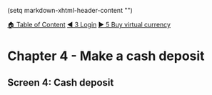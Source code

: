 (setq markdown-xhtml-header-content
      "<style type='text/css'>
img[alt="Homepage"] { width: 1200px; height: 800px; }
</style>")

[:house: Table of Content](faqs/readmd.html?fileToRender='toc.md')
[:arrow_backward: 3 Login](faqs/readmd.html?fileToRender='30_login.md')
[:arrow_forward: 5 Buy virtual currency](faqs/readmd.html?fileToRender='50_buy_vcash.md')

# Chapter 4 - Make a cash deposit<a name="top"/>

## Screen 4: Cash deposit